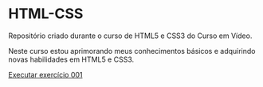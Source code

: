 # HTML-CSS
 Repositório criado durante o curso de HTML5 e CSS3 do Curso em Vídeo.

 Neste curso estou aprimorando meus conhecimentos básicos e adquirindo novas habilidades em HTML5 e CSS3.

<a href="https://monicariegel.github.io/HTML-CSS/exercicios/ex001/index.html" target="_blank">Executar exercício 001<a>